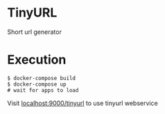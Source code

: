 # TinyURL

Short url generator

# Execution

```
$ docker-compose build 
$ docker-compose up
# wait for apps to load
```

Visit [localhost:9000/tinyurl](http://localhost:9000/tinyurl) to use tinyurl webservice
